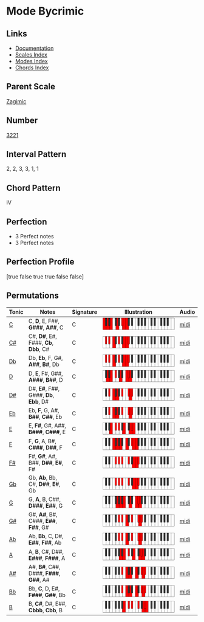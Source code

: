 # Mode Bycrimic

## Links

- [Documentation](README.md)
- [Scales Index](Scales.md)
- [Modes Index](Modes.md)
- [Chords Index](Chords.md)

## Parent Scale

[Zagimic](ScaleZagimic.md)

## Number

[3221](https://ianring.com/musictheory/scales/3221)

## Interval Pattern

2, 2, 3, 3, 1, 1

## Chord Pattern

IV

## Perfection

- 3 Perfect notes
- 3 Perfect notes

## Perfection Profile

[true false true true false false]

## Permutations

| Tonic | Notes | Signature | Illustration | Audio |
|-------|-------|-----------|--------------|-------|
| [C](ModeCNaturalBycrimic.md) | C, **D**, E, F##, **G###**, **A##**, C | C | ![CNaturalBycrimic](ModeCNaturalBycrimic.png) | [midi](https://github.com/edipermadi/music/blob/main/docs/ModeCNaturalBycrimic.mid?raw=true) |
| [C#](ModeCSharpBycrimic.md) | C#, **D#**, E#, F###, **Cb**, **Dbb**, C# | C | ![CSharpBycrimic](ModeCSharpBycrimic.png) | [midi](https://github.com/edipermadi/music/blob/main/docs/ModeCSharpBycrimic.mid?raw=true) |
| [Db](ModeDFlatBycrimic.md) | Db, **Eb**, F, G#, **A##**, **B#**, Db | C | ![DFlatBycrimic](ModeDFlatBycrimic.png) | [midi](https://github.com/edipermadi/music/blob/main/docs/ModeDFlatBycrimic.mid?raw=true) |
| [D](ModeDNaturalBycrimic.md) | D, **E**, F#, G##, **A###**, **B##**, D | C | ![DNaturalBycrimic](ModeDNaturalBycrimic.png) | [midi](https://github.com/edipermadi/music/blob/main/docs/ModeDNaturalBycrimic.mid?raw=true) |
| [D#](ModeDSharpBycrimic.md) | D#, **E#**, F##, G###, **Db**, **Ebb**, D# | C | ![DSharpBycrimic](ModeDSharpBycrimic.png) | [midi](https://github.com/edipermadi/music/blob/main/docs/ModeDSharpBycrimic.mid?raw=true) |
| [Eb](ModeEFlatBycrimic.md) | Eb, **F**, G, A#, **B##**, **C##**, Eb | C | ![EFlatBycrimic](ModeEFlatBycrimic.png) | [midi](https://github.com/edipermadi/music/blob/main/docs/ModeEFlatBycrimic.mid?raw=true) |
| [E](ModeENaturalBycrimic.md) | E, **F#**, G#, A##, **B###**, **C###**, E | C | ![ENaturalBycrimic](ModeENaturalBycrimic.png) | [midi](https://github.com/edipermadi/music/blob/main/docs/ModeENaturalBycrimic.mid?raw=true) |
| [F](ModeFNaturalBycrimic.md) | F, **G**, A, B#, **C###**, **D##**, F | C | ![FNaturalBycrimic](ModeFNaturalBycrimic.png) | [midi](https://github.com/edipermadi/music/blob/main/docs/ModeFNaturalBycrimic.mid?raw=true) |
| [F#](ModeFSharpBycrimic.md) | F#, **G#**, A#, B##, **D##**, **E#**, F# | C | ![FSharpBycrimic](ModeFSharpBycrimic.png) | [midi](https://github.com/edipermadi/music/blob/main/docs/ModeFSharpBycrimic.mid?raw=true) |
| [Gb](ModeGFlatBycrimic.md) | Gb, **Ab**, Bb, C#, **D##**, **E#**, Gb | C | ![GFlatBycrimic](ModeGFlatBycrimic.png) | [midi](https://github.com/edipermadi/music/blob/main/docs/ModeGFlatBycrimic.mid?raw=true) |
| [G](ModeGNaturalBycrimic.md) | G, **A**, B, C##, **D###**, **E##**, G | C | ![GNaturalBycrimic](ModeGNaturalBycrimic.png) | [midi](https://github.com/edipermadi/music/blob/main/docs/ModeGNaturalBycrimic.mid?raw=true) |
| [G#](ModeGSharpBycrimic.md) | G#, **A#**, B#, C###, **E##**, **F##**, G# | C | ![GSharpBycrimic](ModeGSharpBycrimic.png) | [midi](https://github.com/edipermadi/music/blob/main/docs/ModeGSharpBycrimic.mid?raw=true) |
| [Ab](ModeAFlatBycrimic.md) | Ab, **Bb**, C, D#, **E##**, **F##**, Ab | C | ![AFlatBycrimic](ModeAFlatBycrimic.png) | [midi](https://github.com/edipermadi/music/blob/main/docs/ModeAFlatBycrimic.mid?raw=true) |
| [A](ModeANaturalBycrimic.md) | A, **B**, C#, D##, **E###**, **F###**, A | C | ![ANaturalBycrimic](ModeANaturalBycrimic.png) | [midi](https://github.com/edipermadi/music/blob/main/docs/ModeANaturalBycrimic.mid?raw=true) |
| [A#](ModeASharpBycrimic.md) | A#, **B#**, C##, D###, **F###**, **G##**, A# | C | ![ASharpBycrimic](ModeASharpBycrimic.png) | [midi](https://github.com/edipermadi/music/blob/main/docs/ModeASharpBycrimic.mid?raw=true) |
| [Bb](ModeBFlatBycrimic.md) | Bb, **C**, D, E#, **F###**, **G##**, Bb | C | ![BFlatBycrimic](ModeBFlatBycrimic.png) | [midi](https://github.com/edipermadi/music/blob/main/docs/ModeBFlatBycrimic.mid?raw=true) |
| [B](ModeBNaturalBycrimic.md) | B, **C#**, D#, E##, **Cbbb**, **Cbb**, B | C | ![BNaturalBycrimic](ModeBNaturalBycrimic.png) | [midi](https://github.com/edipermadi/music/blob/main/docs/ModeBNaturalBycrimic.mid?raw=true) |
